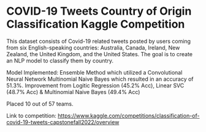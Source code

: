 # COVID-19 Tweets Country of Origin Classification Kaggle Competition

This dataset consists of Covid-19 related tweets posted  by users coming  from six  English-speaking  countries:  Australia,  Canada,  Ireland,  New  Zealand,  the  United  Kingdom, and the United States. The goal is to create an NLP model to classify them by country.

Model Implemented: Ensemble Method which utilized a Convolutional Neural Network Multinomial Naive Bayes which resulted in an accuracy of 51.3%.
Improvement from Logitic Regression (45.2% Acc), Linear SVC (48.7% Acc) & Multinomial Naive Bayes (49.4% Acc)

Placed 10 out of 57 teams.

Link to competition: https://www.kaggle.com/competitions/classification-of-covid-19-tweets-capstonefall2022/overview






